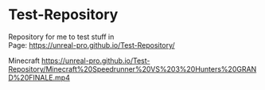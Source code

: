 # Test-Repository
Repository for me to test stuff in  
Page: https://unreal-pro.github.io/Test-Repository/


Minecraft
https://unreal-pro.github.io/Test-Repository/Minecraft%20Speedrunner%20VS%203%20Hunters%20GRAND%20FINALE.mp4
